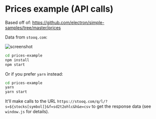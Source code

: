 # Prices example (API calls)

Based off of: <https://github.com/electron/simple-samples/tree/master/prices>

Data from `stooq.com`:

![screenshot](https://cloud.githubusercontent.com/assets/671378/21198004/6e7a3798-c1f2-11e6-8228-495de90b7797.png)

```bash
cd prices-example
npm install
npm start
```

Or if you prefer `yarn` instead:

```bash
cd prices-example
yarn
yarn start
```

It'll make calls to the URL `https://stooq.com/q/l/?s=${stocks[symbol]}&f=sd2t2ohlc&h&e=csv` to get the response data (see `window.js` for details).
